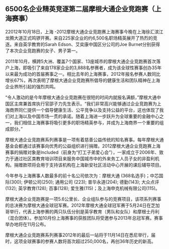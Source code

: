 ## 6500名企业精英竞逐第二届摩根大通企业竞跑赛（上海赛事）

22012年10月18日，上海 -2012摩根大通企业竞跑赛上海赛事今晚在上海徐汇滨江龙腾大道正式鸣锣开赛。来自225家企业的约6,500名职场精英展开了热烈的竞逐。来自英孚教育的Sarah Edson、艾奕康中国区分公司的Joe Burnet分别获得了本次企业竞跑赛的女子、男子第一。

2011年10月，横跨5大洲、覆盖7个国家、13座城市的摩根大通企业竞跑赛首次落户上海，即吸引了来自178家企业的3,888名参赛者，成为该全球性赛事创办35年以来最为成功的首届赛事之一。相比去年的上海赛事，2012年报名参赛人数同比增长67%，再次表明了摩根大通企业竞跑赛所倡导的健康生活和团队精神在上海企业界所引起的强烈共鸣。

“令人激动的是今年摩根大通企业竞跑赛在很短的时间内就报名满额，”摩根大通中国区主席兼首席执行官邵子力先生表示。“我们非常高兴能够通过企业竞跑赛为上海商界同仁提供一个倡导健康生活、公平竞争以及支持公益的平台，这也体现了我们对上海以及中国市场一贯的承诺。随着上海进一步跃升为全球重要的金融中心之一，我们相信上海赛事将吸引更多的职场精英参与，并成为上海商界一个重要的组成部分。”

摩根大通企业竞跑赛系列赛事是一项有着慈善公益传统的知名赛事。每年摩根大通基金会都通过该赛事向优秀的公益组织进行捐赠。2012摩根大通企业竞跑赛上海赛事的捐赠对象是Included（前身为“打工子弟爱心会”），一家成立于2006年、致力于通过社区类教育培训项目来服务中国城市中的外来务工人员子女的非盈利机构。捐赠款项将会用于支持该机构在上海新安社区活动中心开展的课后辅导项目。

今年参与上海赛事人数最多的前十名公司依次为：摩根大通 (368名选手)；中芯国际(300); 伊顿公司(250); 通用公司 (223); 普华永道(204); 德勤(143); 大众点评 (132); 英孚教育(128); 百事(128); 爱生雅(115)；及上海申克机械有限公司(115)。

摩根大通企业竞跑赛是一项5.6公里长、企业组队参与的竞赛项目，该项系列赛事的总决赛为摩根大通全球冠军赛。2012年摩根大通全球冠军赛于5月24日在芝加哥举行，代表上海参赛的两只队伍分别是英孚教育（男队和女队）和摩根士丹利（混合团体）。参加10月份上海赛事的获胜团队将受邀参与2013年总冠军赛。赛事举办地将在11月公布。


摩根大通企业竞跑赛系列赛事2012年的最后一站将于11月14日在悉尼举行，届时，这项全球赛事的参赛人数将首次超过250,000名，再创36年历史的新高。